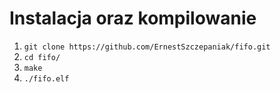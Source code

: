 # Instalacja oraz kompilowanie
1. `git clone https://github.com/ErnestSzczepaniak/fifo.git`
2. `cd fifo/`
3. `make`
4. `./fifo.elf`